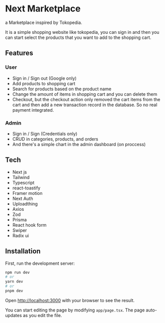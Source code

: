 # Next Marketplace

a Marketplace inspired by Tokopedia.

It is a simple shopping website like tokopedia, you can sign in and then you can start select the products that you want to add to the shopping cart.

## Features

### User

- Sign in / Sign out (Google only)
- Add products to shopping cart
- Search for products based on the product name
- Change the amount of items in shopping cart and you can delete them
- Checkout, but the checkout action only removed the cart items from the cart and then add a new transaction record in the database. So no real payment integrated.

### Admin

- Sign in / Sign (Credentials only)
- CRUD in categories, products, and orders
- And there's a simple chart in the admin dashboard (on proccess)

## Tech

- Next js
- Tailwind
- Typescript
- react-toastify
- Framer motion
- Next Auth
- Uploadthing
- Axios
- Zod
- Prisma
- React hook form
- Swiper
- Radix ui

## Installation

First, run the development server:

```bash
npm run dev
# or
yarn dev
# or
pnpm dev
```

Open [http://localhost:3000](http://localhost:3000) with your browser to see the result.

You can start editing the page by modifying `app/page.tsx`. The page auto-updates as you edit the file.
